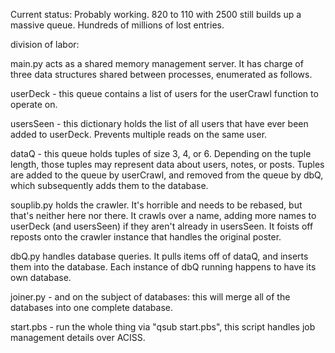 Current status:
Probably working.  820 to 110 with 2500 still builds up a massive queue.  Hundreds of millions of lost entries.

division of labor:

main.py acts as a shared memory management server.  It has charge of three data structures shared between processes, enumerated as follows.

userDeck - this queue contains a list of users for the userCrawl function to operate on.

usersSeen - this dictionary holds the list of all users that have ever been added to userDeck.  Prevents multiple reads on the same user.

dataQ - this queue holds tuples of size 3, 4, or 6.  Depending on the tuple length, those tuples may represent data about users, notes, or posts.  Tuples are added to the queue by userCrawl, and removed from the queue by dbQ, which subsequently adds them to the database.


souplib.py holds the crawler.  It's horrible and needs to be rebased, but that's neither here nor there.  It crawls over a name, adding more names to userDeck (and usersSeen) if they aren't already in usersSeen.  It foists off reposts onto the crawler instance that handles the original poster.

dbQ.py handles database queries.  It pulls items off of dataQ, and inserts them into the database.  Each instance of dbQ running happens to have its own database.

joiner.py  - and on the subject of databases: this will merge all of the databases into one complete database.

start.pbs - run the whole thing via "qsub start.pbs", this script handles job management details over ACISS.
